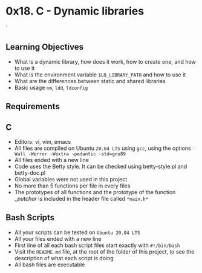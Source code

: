 # 0x18. C - Dynamic libraries
`
## Learning Objectives
* What is a dynamic library, how does it work, how to create one, and how to use it
* What is the environment variable ```$LD_LIBRARY_PATH``` and how to use it
* What are the differences between static and shared libraries
* Basic usage ```nm```, ```ldd```, ```ldconfig```

## Requirements
## C
* Editors: vi, vim, emacs
* All files are compiled on Ubuntu ```20.04 LTS``` using ```gcc```, using the options ```-Wall -Werror -Wextra -pedantic -std=gnu89```
* All files ended with a new line
* Code uses the Betty style. It can be checked using betty-style.pl and betty-doc.pl
* Global variables were not used in this project
* No more than 5 functions per file in every files
* The prototypes of all functions and the prototype of the function *_putchar* is included in the header file called ```*main.h*```

## Bash Scripts
* All your scripts can be tested on ```Ubuntu 20.04 LTS```
* All your files ended with a new line
* First line of all each bash script files start exactly with ```#!/bin/bash```
* Visit the ```README.md``` file, at the root of the folder of this project, to see the description of what each script is doing
* All bash files are executable
